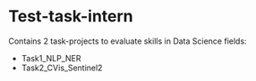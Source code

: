 # Test-task-intern

Contains 2 task-projects to evaluate skills in Data Science fields:
- Task1_NLP_NER
- Task2_CVis_Sentinel2
